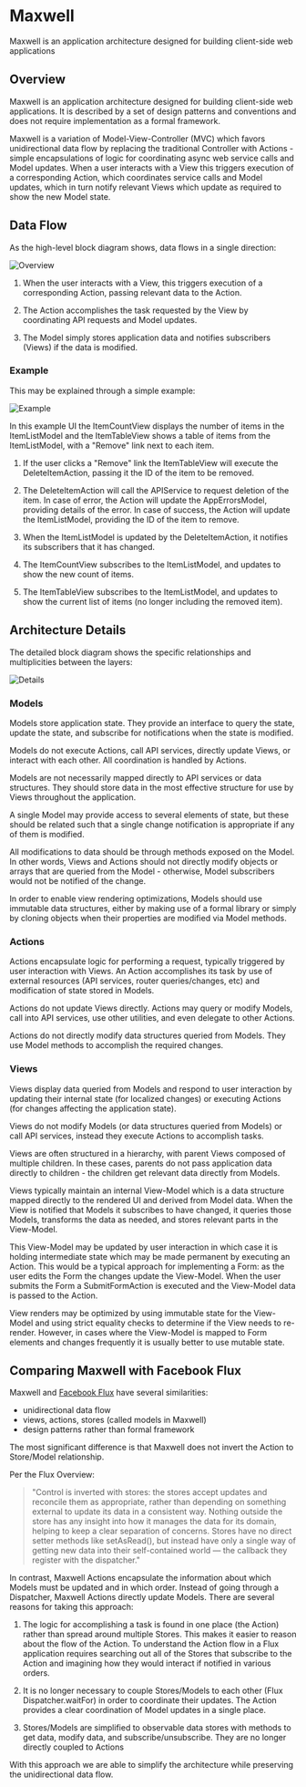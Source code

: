 # Maxwell
Maxwell is an application architecture designed for building client-side web applications

## Overview

Maxwell is an application architecture designed for building client-side web applications. It is described by a set of design patterns and conventions and does not require implementation as a formal framework.

Maxwell is a variation of Model-View-Controller (MVC) which favors unidirectional data flow by replacing the traditional Controller with Actions - simple encapsulations of logic for coordinating async web service calls and Model updates. When a user interacts with a View this triggers execution of a corresponding Action, which coordinates service calls and Model updates, which in turn notify relevant Views which update as required to show the new Model state.


## Data Flow

As the high-level block diagram shows, data flows in a single direction:

![Overview](/images/overview.png)

1. When the user interacts with a View, this triggers execution of a corresponding Action, passing relevant data to the Action.

2. The Action accomplishes the task requested by the View by coordinating API requests and Model updates.

3. The Model simply stores application data and notifies subscribers (Views) if the data is modified.


### Example
This may be explained through a simple example:

![Example](/images/example.png)

In this example UI the ItemCountView displays the number of items in the ItemListModel and the ItemTableView shows a table of items from the ItemListModel, with a "Remove" link next to each item.

1. If the user clicks a "Remove" link the ItemTableView will execute the DeleteItemAction, passing it the ID of the item to be removed.

2. The DeleteItemAction will call the APIService to request deletion of the item. In case of error, the Action will update the AppErrorsModel, providing details of the error. In case of success, the Action will update the ItemListModel, providing the ID of the item to remove.

3. When the ItemListModel is updated by the DeleteItemAction, it notifies its subscribers that it has changed.

4. The ItemCountView subscribes to the ItemListModel, and updates to show the new count of items.

5. The ItemTableView subscribes to the ItemListModel, and updates to show the current list of items (no longer including the removed item).


## Architecture Details

The detailed block diagram shows the specific relationships and multiplicities between the layers:

![Details](/images/details.png)


### Models

Models store application state. They provide an interface to query the state, update the state, and subscribe for notifications when the state is modified.

Models do not execute Actions, call API services, directly update Views, or interact with each other. All coordination is handled by Actions.

Models are not necessarily mapped directly to API services or data structures. They should store data in the most effective structure for use by Views throughout the application.

A single Model may provide access to several elements of state, but these should be related such that a single change notification is appropriate if any of them is modified.

All modifications to data should be through methods exposed on the Model. In other words, Views and Actions should not directly modify objects or arrays that are queried from the Model - otherwise, Model subscribers would not be notified of the change.

In order to enable view rendering optimizations, Models should use immutable data structures, either by making use of a formal library or simply by cloning objects when their properties are modified via Model methods.


### Actions

Actions encapsulate logic for performing a request, typically triggered by user interaction with Views. An Action accomplishes its task by use of external resources (API services, router queries/changes, etc) and modification of state stored in Models.

Actions do not update Views directly. Actions may query or modify Models, call into API services, use other utilities, and even delegate to other Actions.

Actions do not directly modify data structures queried from Models. They use Model methods to accomplish the required changes.


### Views

Views display data queried from Models and respond to user interaction by updating their internal state (for localized changes) or executing Actions (for changes affecting the application state).

Views do not modify Models (or data structures queried from Models) or call API services, instead they execute Actions to accomplish tasks.

Views are often structured in a hierarchy, with parent Views composed of multiple children. In these cases, parents do not pass application data directly to children - the children get relevant data directly from Models.

Views typically maintain an internal View-Model which is a data structure mapped directly to the rendered UI and derived from Model data. When the View is notified that Models it subscribes to have changed, it queries those Models, transforms the data as needed, and stores relevant parts in the View-Model.

This View-Model may be updated by user interaction in which case it is holding intermediate state which may be made permanent by executing an Action. This would be a typical approach for implementing a Form: as the user edits the Form the changes update the View-Model. When the user submits the Form a SubmitFormAction is executed and the View-Model data is passed to the Action.

View renders may be optimized by using immutable state for the View-Model and using strict equality checks to determine if the View needs to re-render. However, in cases where the View-Model is mapped to Form elements and changes frequently it is usually better to use mutable state.


## Comparing Maxwell with Facebook Flux

Maxwell and [Facebook Flux](http://facebook.github.io/flux/docs/overview.html) have several similarities:
* unidirectional data flow
* views, actions, stores (called models in Maxwell)
* design patterns rather than formal framework

The most significant difference is that Maxwell does not invert the Action to Store/Model relationship.

Per the Flux Overview:
> "Control is inverted with stores: the stores accept updates and reconcile them as appropriate, rather than depending on something external to update its data in a consistent way. Nothing outside the store has any insight into how it manages the data for its domain, helping to keep a clear separation of concerns. Stores have no direct setter methods like setAsRead(), but instead have only a single way of getting new data into their self-contained world — the callback they register with the dispatcher."

In contrast, Maxwell Actions encapsulate the information about which Models must be updated and in which order.     Instead of going through a Dispatcher, Maxwell Actions directly update Models. There are several reasons for taking this approach:

1. The logic for accomplishing a task is found in one place (the Action) rather than spread around multiple Stores. This makes it easier to reason about the flow of the Action. To understand the Action flow in a Flux application requires searching out all of the Stores that subscribe to the Action and imagining how they would interact if notified in various orders.

2. It is no longer necessary to couple Stores/Models to each other (Flux Dispatcher.waitFor) in order to coordinate their updates. The Action provides a clear coordination of Model updates in a single place.

3. Stores/Models are simplified to observable data stores with methods to get data, modify data, and subscribe/unsubscribe. They are no longer directly coupled to Actions

With this approach we are able to simplify the architecture while preserving the unidirectional data flow.


